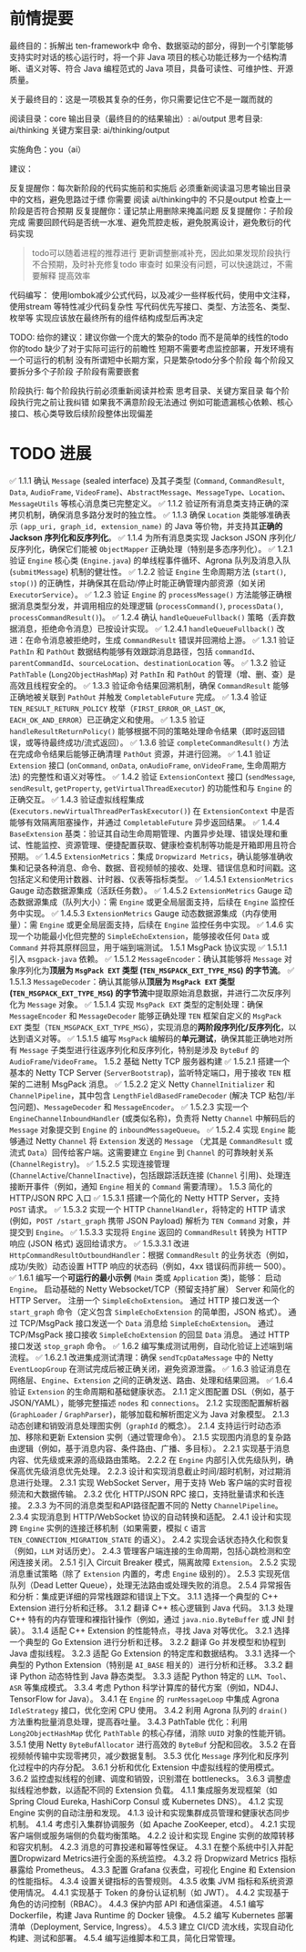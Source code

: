 # 前情提要

最终目的：拆解出 ten-framework中 命令、数据驱动的部分，得到一个引擎能够支持实时对话的核心运行时，将一个非 Java 项目的核心功能迁移为一个结构清晰、语义对等、符合 Java 编程范式的 Java 项目，具备可读性、可维护性、开源质量。

关于最终目的：这是一项极其复杂的任务，你只需要记住它不是一蹴而就的

阅读目录：core
输出目录（最终目的的结果输出）: ai/output
思考目录: ai/thinking
关键方案目录: ai/thinking/output

实施角色：you（ai）

建议：

反复提醒你：每次新阶段的代码实施前和实施后 必须重新阅读温习思考输出目录中的文档，避免思路过于缥
你需要 阅读 ai/thinking中的 不只是output 检查上一阶段是否符合预期
反复提醒你：谨记禁止用删除来掩盖问题
反复提醒你：子阶段完成 需要回顾代码是否统一水准、避免荒腔走板，避免脱离设计，避免敷衍的代码实现

> todo可以随着进程的推荐进行 更新调整删减补充，因此如果发现阶段执行不合预期，及时补充修复todo
> 审查时 如果没有问题，可以快速跳过，不需要解释 提高效率

代码编写：
使用lombok减少公式代码，以及减少一些样板代码，使用中文注释，使用stream 等特性减少代码复杂性
写代码优先写接口、类型、方法签名、类型、枚举等 实现应该放在最终所有的组件结构成型后再决定

TODO:
给你的建议：建议你做一个庞大的繁杂的todo 而不是简单的线性的todo
你的todo 缺少了对于实际可运行的前瞻性 短期不需要考虑监控部署，开发环境有一个可运行的机制
没有所谓短中长期方案，只是繁杂todo分多个阶段 每个阶段又要拆分多个子阶段 子阶段有需要嵌套

阶段执行:
每个阶段执行前必须重新阅读并检索 思考目录、关键方案目录
每个阶段执行完之前让我纠错 如果我不满意阶段无法通过 例如可能遗漏核心依赖、核心接口、核心类导致后续阶段整体出现偏差

# TODO 进展

✅ 1.1.1 确认 `Message` (sealed interface) 及其子类型 (`Command`, `CommandResult`, `Data`, `AudioFrame`, `VideoFrame`)、`AbstractMessage`、`MessageType`、`Location`、`MessageUtils` 等核心消息类已完整定义。
✅ 1.1.2 验证所有消息类支持正确的深拷贝机制，确保消息多路分发时的独立性。
✅ 1.1.3 确保 `Location` 类能够准确表示 `(app_uri, graph_id, extension_name)` 的 Java 等价物，并支持其**正确的 Jackson 序列化和反序列化**。
✅ 1.1.4 为所有消息类实现 Jackson JSON 序列化/反序列化，确保它们能被 `ObjectMapper` 正确处理（特别是多态序列化）。
✅ 1.2.1 验证 `Engine` 核心类 (`Engine.java`) 的单线程事件循环、Agrona 队列及消息入队 (`submitMessage`) 机制的健壮性。
✅ 1.2.2 验证 `Engine` 生命周期方法 (`start()`, `stop()`) 的正确性，并确保其在启动/停止时能正确管理内部资源（如关闭 `ExecutorService`）。
✅ 1.2.3 验证 `Engine` 的 `processMessage()` 方法能够正确根据消息类型分发，并调用相应的处理逻辑 (`processCommand()`, `processData()`, `processCommandResult()`)。
✅ 1.2.4 确认 `handleQueueFullback()` 策略（丢弃数据消息，拒绝命令消息）已按设计实现。
✅ 1.2.4.1 `handleQueueFullback()` 改进：在命令消息被拒绝时，生成 `CommandResult` 错误并回溯给上游。
✅ 1.3.1 验证 `PathIn` 和 `PathOut` 数据结构能够有效跟踪消息路径，包括 `commandId`、`parentCommandId`、`sourceLocation`、`destinationLocation` 等。
✅ 1.3.2 验证 `PathTable` (`Long2ObjectHashMap`) 对 `PathIn` 和 `PathOut` 的管理（增、删、查）是高效且线程安全的。
✅ 1.3.3 验证命令结果回溯机制，确保 `CommandResult` 能够正确地被关联到 `PathOut` 并触发 `CompletableFuture` 完成。
✅ 1.3.4 验证 `TEN_RESULT_RETURN_POLICY` 枚举（`FIRST_ERROR_OR_LAST_OK`, `EACH_OK_AND_ERROR`）已正确定义和使用。
✅ 1.3.5 验证 `handleResultReturnPolicy()` 能够根据不同的策略处理命令结果（即时返回错误，或等待最终成功/流式返回）。
✅ 1.3.6 验证 `completeCommandResult()` 方法在完成命令结果后能够正确清理 `PathOut` 资源，并进行回溯。
✅ 1.4.1 验证 `Extension` 接口 (`onCommand`, `onData`, `onAudioFrame`, `onVideoFrame`, 生命周期方法) 的完整性和语义对等性。
✅ 1.4.2 验证 `ExtensionContext` 接口 (`sendMessage`, `sendResult`, `getProperty`, `getVirtualThreadExecutor`) 的功能性和与 `Engine` 的正确交互。
✅ 1.4.3 验证虚拟线程集成 (`Executors.newVirtualThreadPerTaskExecutor()`) 在 `ExtensionContext` 中是否能够有效隔离阻塞操作，并通过 `CompletableFuture` 异步返回结果。
✅ 1.4.4 `BaseExtension` 基类：验证其自动生命周期管理、内置异步处理、错误处理和重试、性能监控、资源管理、便捷配置获取、健康检查机制等功能是开箱即用且符合预期。
✅ 1.4.5 `ExtensionMetrics`：集成 `Dropwizard Metrics`，确认能够准确收集和记录各种消息、命令、数据、音视频帧的接收、处理、错误信息和时间戳。这包括定义和使用计数器、计时器、仪表等指标类型。
✅ 1.4.5.1 `ExtensionMetrics` Gauge 动态数据源集成（活跃任务数）。
✅ 1.4.5.2 `ExtensionMetrics` Gauge 动态数据源集成（队列大小）：需 `Engine` 或更全局层面支持，后续在 `Engine` 监控任务中实现。
✅ 1.4.5.3 `ExtensionMetrics` Gauge 动态数据源集成（内存使用量）：需 `Engine` 或更全局层面支持，后续在 `Engine` 监控任务中实现。
✅ 1.4.6 实现一个功能最小化但完整的 `SimpleEchoExtension`，能够接收任何 `Data` 或 `Command` 并将其原样回显，用于端到端测试。
1.5.1 MsgPack 协议实现
✅ 1.5.1.1 引入 `msgpack-java` 依赖。
✅ 1.5.1.2 `MessageEncoder`：确认其能够将 `Message` 对象序列化为**顶层为 `MsgPack EXT` 类型 (`TEN_MSGPACK_EXT_TYPE_MSG`) 的字节流**。
✅ 1.5.1.3 `MessageDecoder`：确认其能够从**顶层为 `MsgPack EXT` 类型 (`TEN_MSGPACK_EXT_TYPE_MSG`) 的字节流**中提取原始消息数据，并进行二次反序列化为 `Message` 对象。
✅ 1.5.1.4 实现 `MsgPack EXT` 类型的定制处理：确保 `MessageEncoder` 和 `MessageDecoder` 能够正确处理 `TEN` 框架自定义的 `MsgPack EXT` 类型（`TEN_MSGPACK_EXT_TYPE_MSG`），实现消息的**两阶段序列化/反序列化**，以达到语义对等。
✅ 1.5.1.5 编写 `MsgPack` 编解码的**单元测试**，确保其能正确地对所有 `Message` 子类型进行往返序列化和反序列化，特别是涉及 `ByteBuf` 的 `AudioFrame`/`VideoFrame`。
1.5.2 基础 Netty TCP 服务器构建
✅ 1.5.2.1 搭建一个基本的 Netty TCP Server (`ServerBootstrap`)，监听特定端口，用于接收 `TEN` 框架的二进制 MsgPack 消息。
✅ 1.5.2.2 定义 Netty `ChannelInitializer` 和 `ChannelPipeline`，其中包含 `LengthFieldBasedFrameDecoder` (解决 TCP 粘包/半包问题)、`MessageDecoder` 和 `MessageEncoder`。
✅ 1.5.2.3 实现一个 `EngineChannelInboundHandler` (或类似名称)，负责将 Netty `Channel` 中解码后的 `Message` 对象提交到 `Engine` 的 `inboundMessageQueue`。
✅ 1.5.2.4 实现 `Engine` 能够通过 Netty `Channel` 将 `Extension` 发送的 `Message` （尤其是 `CommandResult` 或流式 `Data`）回传给客户端。这需要建立 `Engine` 到 `Channel` 的可靠映射关系 (`ChannelRegistry`)。
✅ 1.5.2.5 实现连接管理 (`ChannelActive`/`ChannelInactive`)，包括跟踪活跃连接 (`Channel` 引用)、处理连接断开事件（例如，通知 `Engine` 相关的 `Command` 需要清理）。
1.5.3 简化的 HTTP/JSON RPC 入口
✅ 1.5.3.1 搭建一个简化的 Netty HTTP Server，支持 `POST` 请求。
✅ 1.5.3.2 实现一个 HTTP `ChannelHandler`，将特定的 HTTP 请求 (例如，`POST /start_graph` 携带 JSON Payload) 解析为 `TEN Command` 对象，并提交到 `Engine`。
✅ 1.5.3.3 实现将 `Engine` 返回的 `CommandResult` 转换为 HTTP 响应 (JSON 格式) 返回给请求方。
✅ 1.5.3.3.1 改进 `HttpCommandResultOutboundHandler`：根据 `CommandResult` 的业务状态（例如，成功/失败）动态设置 HTTP 响应的状态码（例如，4xx 错误码而非统一 500）。
✅ 1.6.1 编写一个**可运行的最小示例** (`Main` 类或 `Application` 类)，能够： 启动 `Engine`。 启动基础的 Netty Websocket/TCP（预留支持扩展） Server 和简化的 HTTP Server。 注册一个 `SimpleEchoExtension`。 通过 HTTP 接口发送一个 `start_graph` 命令（定义包含 `SimpleEchoExtension` 的简单图，JSON 格式）。 通过 TCP/MsgPack 接口发送一个 `Data` 消息给 `SimpleEchoExtension`。 通过 TCP/MsgPack 接口接收 `SimpleEchoExtension` 的回显 `Data` 消息。 通过 HTTP 接口发送 `stop_graph` 命令。
✅ 1.6.2 编写集成测试用例，自动化验证上述端到端流程。
✅ 1.6.2.1 改进集成测试清理：确保 `sendTcpDataMessage` 中的 Netty `EventLoopGroup` 在测试完成后被正确关闭，避免资源泄露。
✅ 1.6.3 验证消息在网络层、`Engine`、`Extension` 之间的正确发送、路由、处理和结果回溯。
✅ 1.6.4 验证 `Extension` 的生命周期和基础健康状态。
2.1.1 定义图配置 DSL（例如，基于JSON/YAML），能够完整描述 `nodes` 和 `connections`。
2.1.2 实现图配置解析器 (`GraphLoader` / `GraphParser`)，能够加载和解析图定义为 Java 对象模型。
2.1.3 动态创建和销毁消息处理图实例（`graphId` 的概念）。
2.1.4 支持运行时动态添加、移除和更新 Extension 实例（通过管理命令）。
2.1.5 实现图内消息的复杂路由逻辑（例如，基于消息内容、条件路由、广播、多目标）。
2.2.1 实现基于消息内容、优先级或来源的高级路由策略。
2.2.2 在 `Engine` 内部引入优先级队列，确保高优先级消息优先处理。
2.2.3 设计和实现消息截止时间/超时机制，对过期消息进行处理。
2.3.1 实现 WebSocket Server，用于支持 Web 客户端的实时音视频流和大数据传输。
2.3.2 优化 HTTP/JSON RPC 接口，支持批量请求和长连接。
2.3.3 为不同的消息类型和API路径配置不同的 Netty `ChannelPipeline`。
2.3.4 实现消息到 HTTP/WebSocket 协议的自动转换和适配。
2.4.1 设计和实现跨 `Engine` 实例的连接迁移机制（如果需要，模拟 `C` 语言 `TEN_CONNECTION_MIGRATION_STATE` 的语义）。
2.4.2 实现会话状态持久化和恢复（例如，`LLM` 对话历史）。
2.4.3 管理客户端连接的生命周期，包括心跳检测和空闲连接关闭。
2.5.1 引入 Circuit Breaker 模式，隔离故障 `Extension`。
2.5.2 实现消息重试策略（除了 `Extension` 内置的，考虑 `Engine` 级别的）。
2.5.3 实现死信队列（Dead Letter Queue），处理无法路由或处理失败的消息。
2.5.4 异常报告和分析：集成更详细的异常栈跟踪和错误上下文。
3.1.1 选择一个典型的 C++ Extension 进行分析和迁移。
3.1.2 翻译 C++ 核心逻辑到 Java 代码。
3.1.3 处理 C++ 特有的内存管理和裸指针操作（例如，通过 `java.nio.ByteBuffer` 或 JNI 封装）。
3.1.4 适配 C++ Extension 的性能特点，寻找 Java 对等优化。
3.2.1 选择一个典型的 Go Extension 进行分析和迁移。
3.2.2 翻译 Go 并发模型和协程到 Java 虚拟线程。
3.2.3 适配 Go Extension 的特定库和数据结构。
3.3.1 选择一个典型的 Python Extension（特别是 `AI_BASE` 相关的）进行分析和迁移。
3.3.2 翻译 Python 动态特性到 Java 静态类型。
3.3.3 适配 Python 特定的 `LLM`、`Tool`、`ASR` 等集成模式。
3.3.4 考虑 Python 科学计算库的替代方案（例如，ND4J、TensorFlow for Java）。
3.4.1 在 `Engine` 的 `runMessageLoop` 中集成 Agrona `IdleStrategy` 接口，优化空闲 CPU 使用。
3.4.2 利用 Agrona 队列的 `drain()` 方法重构批量消息处理，提高吞吐量。
3.4.3 PathTable 优化：利用 `Long2ObjectHashMap` 优化 `PathTable` 的核心存储，消除 `UUID` 对象的性能开销。
3.5.1 使用 Netty `ByteBufAllocator` 进行高效的 `ByteBuf` 分配和回收。
3.5.2 在音视频帧传输中实现零拷贝，减少数据复制。
3.5.3 优化 `Message` 序列化和反序列化过程中的内存分配。
3.6.1 分析和优化 Extension 中虚拟线程的使用模式。
3.6.2 监控虚拟线程的创建、调度和销毁，识别潜在 bottlenecks。
3.6.3 调整虚拟线程池参数，以适配不同的 Extension 负载。
4.1.1 集成服务发现框架（如 Spring Cloud Eureka, HashiCorp Consul 或 Kubernetes DNS）。
4.1.2 实现 Engine 实例的自动注册和发现。
4.1.3 设计和实现集群成员管理和健康状态同步机制。
4.1.4 考虑引入集群协调服务（如 Apache ZooKeeper, etcd）。
4.2.1 实现客户端侧或服务端侧的负载均衡策略。
4.2.2 设计和实现 Engine 实例的故障转移和容灾机制。
4.2.3 消息的可靠投递和幂等性保证。
4.3.1 在整个系统中引入并配置Dropwizard Metrics进行全面的系统监控。
4.3.2 将 Dropwizard Metrics 指标暴露给 Prometheus。
4.3.3 配置 Grafana 仪表盘，可视化 Engine 和 Extension 的性能指标。
4.3.4 设置关键指标的告警规则。
4.3.5 收集 JVM 指标和系统资源使用情况。
4.4.1 实现基于 Token 的身份认证机制（如 JWT）。
4.4.2 实现基于角色的访问控制（RBAC）。
4.4.3 保护内部 API 和通信渠道。
4.5.1 编写 Dockerfile，构建 Java Runtime 的 Docker 镜像。
4.5.2 编写 Kubernetes 部署清单（Deployment, Service, Ingress）。
4.5.3 建立 CI/CD 流水线，实现自动化构建、测试和部署。
4.5.4 编写运维脚本和工具，简化日常管理。
